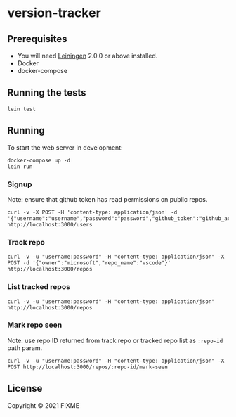 # version-tracker

## Prerequisites

* You will need [Leiningen][] 2.0.0 or above installed.
* Docker
* docker-compose

[leiningen]: https://github.com/technomancy/leiningen

## Running the tests

```
lein test
```

## Running

To start the web server in development:

```
docker-compose up -d
lein run
```

### Signup

Note: ensure that github token has read permissions on public repos.

```
curl -v -X POST -H 'content-type: application/json' -d '{"username":"username","password":"password","github_token":"github_access_token"}' http://localhost:3000/users
```

### Track repo

```
curl -v -u "username:password" -H "content-type: application/json" -X POST -d '{"owner":"microsoft","repo_name":"vscode"}' http://localhost:3000/repos
```

### List tracked repos

```
curl -v -u "username:password" -H "content-type: application/json" http://localhost:3000/repos
```

### Mark repo seen

Note: use repo ID returned from track repo or tracked repo list as `:repo-id` path param.

```
curl -v -u "username:password" -H "content-type: application/json" -X POST http://localhost:3000/repos/:repo-id/mark-seen
```

## License

Copyright © 2021 FIXME
